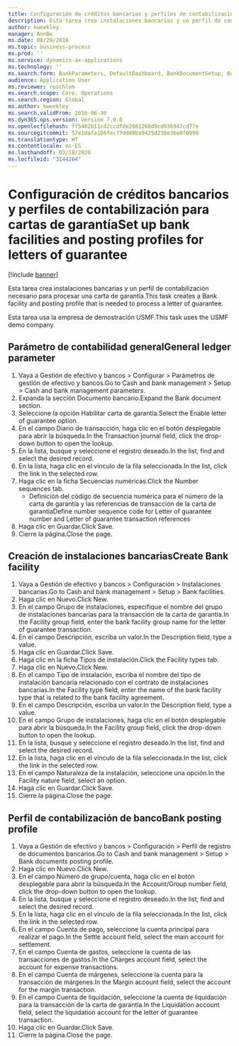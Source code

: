 ```yaml
---
title: Configuración de créditos bancarios y perfiles de contabilización para cartas de garantía
description: Esta tarea crea instalaciones bancarias y un perfil de contabilización necesario para procesar una carta de garantía.
author: kweekley
manager: AnnBe
ms.date: 08/29/2018
ms.topic: business-process
ms.prod: ''
ms.service: dynamics-ax-applications
ms.technology: ''
ms.search.form: BankParameters, DefaultDashboard, BankDocumentSetup, BankDocumentPosting
audience: Application User
ms.reviewer: roschlom
ms.search.scope: Core, Operations
ms.search.region: Global
ms.author: kweekley
ms.search.validFrom: 2016-06-30
ms.dyn365.ops.version: Version 7.0.0
ms.openlocfilehash: ff5402b11cd2ccdfde2881268d9cd936947cd77e
ms.sourcegitcommit: 57e1dafa186fec77ddd8ba9425d238e36e0f0998
ms.translationtype: HT
ms.contentlocale: es-ES
ms.lasthandoff: 03/18/2020
ms.locfileid: "3144264"
---
```

# <a name="set-up-bank-facilities-and-posting-profiles-for-letters-of-guarantee"></a><span data-ttu-id="e6353-103">Configuración de créditos bancarios y perfiles de contabilización para cartas de garantía</span><span class="sxs-lookup"><span data-stu-id="e6353-103">Set up bank facilities and posting profiles for letters of guarantee</span></span>

[!include [banner](../../includes/banner.md)]

<span data-ttu-id="e6353-104">Esta tarea crea instalaciones bancarias y un perfil de contabilización necesario para procesar una carta de garantía.</span><span class="sxs-lookup"><span data-stu-id="e6353-104">This task creates a Bank facility and posting profile that is needed to process a letter of guarantee.</span></span>



<span data-ttu-id="e6353-105">Esta tarea usa la empresa de demostración USMF.</span><span class="sxs-lookup"><span data-stu-id="e6353-105">This task uses the USMF demo company.</span></span> 




## <a name="general-ledger-parameter"></a><span data-ttu-id="e6353-106">Parámetro de contabilidad general</span><span class="sxs-lookup"><span data-stu-id="e6353-106">General ledger parameter</span></span>
1. <span data-ttu-id="e6353-107">Vaya a Gestión de efectivo y bancos > Configurar > Parámetros de gestión de efectivo y bancos.</span><span class="sxs-lookup"><span data-stu-id="e6353-107">Go to Cash and bank management > Setup > Cash and bank management parameters.</span></span>
2. <span data-ttu-id="e6353-108">Expanda la sección Documento bancario.</span><span class="sxs-lookup"><span data-stu-id="e6353-108">Expand the Bank document section.</span></span>
3. <span data-ttu-id="e6353-109">Seleccione la opción Habilitar carta de garantía.</span><span class="sxs-lookup"><span data-stu-id="e6353-109">Select the Enable letter of guarantee option.</span></span>
4. <span data-ttu-id="e6353-110">En el campo Diario de transacción, haga clic en el botón desplegable para abrir la búsqueda.</span><span class="sxs-lookup"><span data-stu-id="e6353-110">In the Transaction journal field, click the drop-down button to open the lookup.</span></span>
5. <span data-ttu-id="e6353-111">En la lista, busque y seleccione el registro deseado.</span><span class="sxs-lookup"><span data-stu-id="e6353-111">In the list, find and select the desired record.</span></span>
6. <span data-ttu-id="e6353-112">En la lista, haga clic en el vínculo de la fila seleccionada.</span><span class="sxs-lookup"><span data-stu-id="e6353-112">In the list, click the link in the selected row.</span></span>
7. <span data-ttu-id="e6353-113">Haga clic en la ficha Secuencias numéricas.</span><span class="sxs-lookup"><span data-stu-id="e6353-113">Click the Number sequences tab.</span></span>
    * <span data-ttu-id="e6353-114">Definición del código de secuencia numérica para el número de la carta de garantía y las referencias de transacción de la carta de garantía</span><span class="sxs-lookup"><span data-stu-id="e6353-114">Define number sequence code for Letter of guarantee number and Letter of guarantee transaction references</span></span>  
8. <span data-ttu-id="e6353-115">Haga clic en Guardar.</span><span class="sxs-lookup"><span data-stu-id="e6353-115">Click Save.</span></span>
9. <span data-ttu-id="e6353-116">Cierre la página.</span><span class="sxs-lookup"><span data-stu-id="e6353-116">Close the page.</span></span>

## <a name="create-bank-facility"></a><span data-ttu-id="e6353-117">Creación de instalaciones bancarias</span><span class="sxs-lookup"><span data-stu-id="e6353-117">Create Bank facility</span></span>
1. <span data-ttu-id="e6353-118">Vaya a Gestión de efectivo y bancos > Configuración > Instalaciones bancarias.</span><span class="sxs-lookup"><span data-stu-id="e6353-118">Go to Cash and bank management > Setup > Bank facilities.</span></span>
2. <span data-ttu-id="e6353-119">Haga clic en Nuevo.</span><span class="sxs-lookup"><span data-stu-id="e6353-119">Click New.</span></span>
3. <span data-ttu-id="e6353-120">En el campo Grupo de instalaciones, especifique el nombre del grupo de instalaciones bancarias para la transacción de la carta de garantía.</span><span class="sxs-lookup"><span data-stu-id="e6353-120">In the Facility group field, enter the bank facility group name for the letter of guarantee transaction.</span></span>
4. <span data-ttu-id="e6353-121">En el campo Descripción, escriba un valor.</span><span class="sxs-lookup"><span data-stu-id="e6353-121">In the Description field, type a value.</span></span>
5. <span data-ttu-id="e6353-122">Haga clic en Guardar.</span><span class="sxs-lookup"><span data-stu-id="e6353-122">Click Save.</span></span>
6. <span data-ttu-id="e6353-123">Haga clic en la ficha Tipos de instalación.</span><span class="sxs-lookup"><span data-stu-id="e6353-123">Click the Facility types tab.</span></span>
7. <span data-ttu-id="e6353-124">Haga clic en Nuevo.</span><span class="sxs-lookup"><span data-stu-id="e6353-124">Click New.</span></span>
8. <span data-ttu-id="e6353-125">En el campo Tipo de instalación, escriba el nombre del tipo de instalación bancaria relacionado con el contrato de instalaciones bancarias.</span><span class="sxs-lookup"><span data-stu-id="e6353-125">In the Facility type field, enter the name of the bank facility type that is related to the bank facility agreement.</span></span>
9. <span data-ttu-id="e6353-126">En el campo Descripción, escriba un valor.</span><span class="sxs-lookup"><span data-stu-id="e6353-126">In the Description field, type a value.</span></span>
10. <span data-ttu-id="e6353-127">En el campo Grupo de instalaciones, haga clic en el botón desplegable para abrir la búsqueda.</span><span class="sxs-lookup"><span data-stu-id="e6353-127">In the Facility group field, click the drop-down button to open the lookup.</span></span>
11. <span data-ttu-id="e6353-128">En la lista, busque y seleccione el registro deseado.</span><span class="sxs-lookup"><span data-stu-id="e6353-128">In the list, find and select the desired record.</span></span>
12. <span data-ttu-id="e6353-129">En la lista, haga clic en el vínculo de la fila seleccionada.</span><span class="sxs-lookup"><span data-stu-id="e6353-129">In the list, click the link in the selected row.</span></span>
13. <span data-ttu-id="e6353-130">En el campo Naturaleza de la instalación, seleccione una opción.</span><span class="sxs-lookup"><span data-stu-id="e6353-130">In the Facility nature field, select an option.</span></span>
14. <span data-ttu-id="e6353-131">Haga clic en Guardar.</span><span class="sxs-lookup"><span data-stu-id="e6353-131">Click Save.</span></span>
15. <span data-ttu-id="e6353-132">Cierre la página.</span><span class="sxs-lookup"><span data-stu-id="e6353-132">Close the page.</span></span>

## <a name="bank-posting-profile"></a><span data-ttu-id="e6353-133">Perfil de contabilización de banco</span><span class="sxs-lookup"><span data-stu-id="e6353-133">Bank posting profile</span></span>
1. <span data-ttu-id="e6353-134">Vaya a Gestión de efectivo y bancos > Configuración > Perfil de registro de documentos bancarios.</span><span class="sxs-lookup"><span data-stu-id="e6353-134">Go to Cash and bank management > Setup > Bank documents posting profile.</span></span>
2. <span data-ttu-id="e6353-135">Haga clic en Nuevo.</span><span class="sxs-lookup"><span data-stu-id="e6353-135">Click New.</span></span>
3. <span data-ttu-id="e6353-136">En el campo Número de grupo/cuenta, haga clic en el botón desplegable para abrir la búsqueda.</span><span class="sxs-lookup"><span data-stu-id="e6353-136">In the Account/Group number field, click the drop-down button to open the lookup.</span></span>
4. <span data-ttu-id="e6353-137">En la lista, busque y seleccione el registro deseado.</span><span class="sxs-lookup"><span data-stu-id="e6353-137">In the list, find and select the desired record.</span></span>
5. <span data-ttu-id="e6353-138">En la lista, haga clic en el vínculo de la fila seleccionada.</span><span class="sxs-lookup"><span data-stu-id="e6353-138">In the list, click the link in the selected row.</span></span>
6. <span data-ttu-id="e6353-139">En el campo Cuenta de pago, seleccione la cuenta principal para realizar el pago.</span><span class="sxs-lookup"><span data-stu-id="e6353-139">In the Settle account field, select the main account for settlement.</span></span>
7. <span data-ttu-id="e6353-140">En el campo Cuenta de gastos, seleccione la cuenta de las transacciones de gastos.</span><span class="sxs-lookup"><span data-stu-id="e6353-140">In the Charges account field, select the account for expense transactions.</span></span>
8. <span data-ttu-id="e6353-141">En el campo Cuenta de márgenes, seleccione la cuenta para la transacción de márgenes.</span><span class="sxs-lookup"><span data-stu-id="e6353-141">In the Margin account field, select the account for the margin transaction.</span></span>
9. <span data-ttu-id="e6353-142">En el campo Cuenta de liquidación, seleccione la cuenta de liquidación para la transacción de la carta de garantía.</span><span class="sxs-lookup"><span data-stu-id="e6353-142">In the Liquidation account field, select the liquidation account for the letter of guarantee transaction.</span></span> 
10. <span data-ttu-id="e6353-143">Haga clic en Guardar.</span><span class="sxs-lookup"><span data-stu-id="e6353-143">Click Save.</span></span>
11. <span data-ttu-id="e6353-144">Cierre la página.</span><span class="sxs-lookup"><span data-stu-id="e6353-144">Close the page.</span></span>

